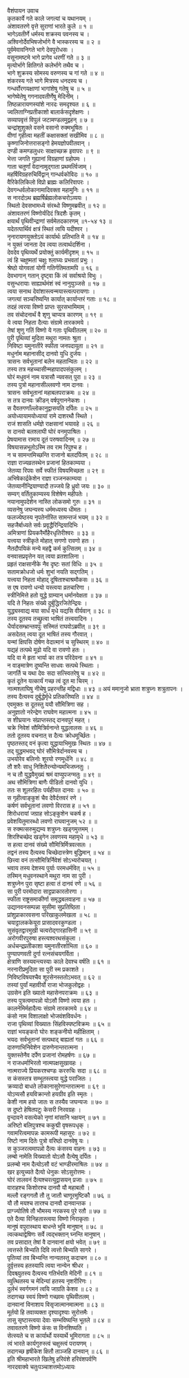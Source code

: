वैशंपायन उवाच  
कृतकार्ये गते काले जगत्यां च यथानयम् ।  
अंशावतरणे वृत्ते सुराणां भारते कुले ॥ १ ॥  
भागेऽवतीर्णे धर्मस्य शक्रस्य पवनस्य च ।  
अश्विनोर्देवभिषजोर्भागे वै भास्करस्य च ॥ २ ॥  
पूर्वमेवावनिगते भागे देवपुरोधसः ।  
वसूनामष्टमे भागे प्रागेव धरणीं गते ॥ ३ ॥  
मृत्योर्भागे क्षितिगते कलेर्भागे तथैव च ।  
भागे शुक्रस्य सोमस्य वरुणस्य च गां गते ॥ ४ ॥  
शंकरस्य गते भागे मित्रस्य धनदस्य च ।  
गन्धर्वोरगयक्षाणां भागांशेषु गतेषु च ॥ ५ ॥  
भागेष्वेतेषु गगनादवतीर्णेषु मेदिनीम् ।  
तिष्ठन्नारायणस्यांशे नारदः समदृश्यत ॥ ६ ॥  
ज्वलिताग्निप्रतीकाशो बालार्कसदृशेक्षणः ।  
सव्यापवृत्तं विपुलं जटामण्डलमुद्वहन् ॥ ७ ॥  
चन्द्रांशुशुक्ले वसने वसानो रुक्मभूषितः ।  
वीणां गृहीत्वा महतीं कक्षासक्तां सखीमिव ॥ ८ ॥  
कृष्णाजिनोत्तरासङ्‌गो हेमयज्ञोपवीतवान् ।  
दण्डी कमण्डलुधरः साक्षाच्छक्र इवापरः ॥ ९ ॥  
भेत्ता जगति गुह्यानां विग्रहाणां ग्रहोपमः ।  
गाता चतुर्णां वेदानामुद्‌गाता प्रथमर्त्विजाम् ।  
महर्षिविग्रहरुचिर्विद्वान् गान्धर्वकोविदः ॥ १० ॥  
वैरिकेलिकिलो विप्रो ब्राह्मः कलिरिवापरः ।  
देवगन्धर्वलोकानामादिवक्ता महामुनिः ॥ ११ ॥  
स नारदोऽथ ब्रह्मर्षिर्ब्रह्मलोकचरोऽव्ययः ।  
स्थितो देवसभामध्ये संरब्धो विष्णुमब्रवीत् ॥ १२ ॥  
अंशावतरणं विष्णोर्यदिदं त्रिदशैः कृतम् ।  
क्षयार्थं पृथिवीन्द्राणां सर्वमेतदकारणम् ॥१-५४ १३ ॥  
यदेतत्पार्थिवं क्षत्रं स्थितं त्वयि यदीश्वर ।  
नृनारायणयुक्तोऽयं कार्यार्थः प्रतिभाति मे ॥ १४ ॥  
न युक्तं जानता देव त्वया तत्वार्थदर्शिना ।  
देवदेव पृथिव्यर्थे प्रयोक्तुं कार्यमीदृशम् ॥ १५ ॥  
त्वं हि चक्षुष्मतां चक्षुः श्लाघ्यः प्रभवतां प्रभुः ।  
श्रेष्ठो योगवतां योगी गतिर्गतिमतामपि ॥ १६ ॥  
देवभागान् ‌गतान् दृष्ट्‍वा किं त्वं सर्वाश्रयो विभुः ।  
वसुन्धरायाः साह्यार्थमंशं स्वं नानुयुञ्जसे ॥ १७ ॥  
त्वया सनाथ देवांशास्त्वन्मयास्त्वत्परायणाः ।  
जगत्यां सञ्चरिष्यन्ति कार्यात् कार्यान्तरं गताः ॥ १८ ॥  
तदहं त्वरया विष्णो प्राप्तः सुरसभामिमाम् ।  
तव संचोदनार्थं वै शृणु चाप्यत्र कारणम् ॥ १९ ॥  
ये त्वया निहता दैत्याः संग्रामे तारकामये ।  
तेषां शृणु गतिं विष्णो ये गताः पृथिवीतलम् ॥ २० ॥  
पुरी पृथिव्यां मुदिता मथुरा नामतः श्रुता ।  
निविष्टा यमुनातीरे स्फीता जनपदायुता ॥ २१ ॥  
मधुर्नाम महानासीद् दानवो युधि दुर्जयः ।  
त्रासनः सर्वभूतानां बलेन महतान्वितः ॥ २२ ॥  
तस्य तत्र महच्चासीन्महापादपसंकुलम् ।  
घोरं मधुवनं नाम यत्रासौ न्यवसत् पुरा ॥ २३ ॥  
तस्य पुत्रो महानासील्लवणो नाम दानवः ।  
त्रासनः सर्वभूतानां महाबलपराक्रमः ॥ २४ ॥  
स तत्र दानवः क्रीडन् वर्षपूगाननेकशः ।  
स दैवतगणाँल्लोकानुद्वासयति दर्पितः ॥ २५ ॥  
अयोध्यायामयोध्यायां रामे दाशरथौ स्थिते ।  
राजं शासति धर्मज्ञे राक्षसानां भयावहे ॥ २६ ॥  
स दानवो बलश्लाघी घोरं वनमुपाश्रितः ।  
प्रेषयामास रामाय दूतं परुषवादिनम् ॥ २७ ॥  
विषयासन्नभूतोऽस्मि तव राम रिपुश्च ह ।  
न च सामन्तमिच्छन्ति राजानो बलदर्पितम् ॥ २८ ॥  
राज्ञा राज्यव्रतस्थेन प्रजानां हितकाम्यया ।  
जेतव्या रिपवः सर्वे स्फीतं विषयमिच्छता ॥ २९ ॥  
अभिषेकार्द्रकेशेन राज्ञा रञ्जनकाम्यया ।  
जेतव्यानीन्द्रियाण्यादौ तज्जये हि ध्रुवो जयः ॥ ३० ॥  
सम्यग् वर्तितुकाम्यस्य विशेषेण महीपतेः ।  
नयानामुपदेशेन नास्ति लोकसमो गुरुः ॥ ३१ ॥  
व्यसनेषु जघन्यस्य धर्ममध्यस्य धीमतः ।  
फलज्येष्ठस्य नृपतेर्नास्ति सामन्तजं भयम् ॥ ३२ ॥  
सहजैर्बाध्यते सर्वः प्रवृद्धैरिन्द्रियादिभिः ।  
अमित्राणां प्रियकरैर्मोहैरधृतिरीश्वरः ॥ ३३ ॥  
यत्त्वया स्त्रीकृते मोहात् सगणो रावणो हतः ।  
नैतदौपयिकं मन्ये महद्वै कर्म कुत्सितम् ॥ ३४ ॥  
वनवासप्रवृत्तेन यत् त्वया व्रतशालिना ।  
प्रहृतं राक्षसानीके नैव दृष्टः सतां विधिः ॥ ३५ ॥  
सतामक्रोधजो धर्मः शुभां नयति सद्‌गतिम् ।  
यत्त्वया निहता मोहाद् दूषिताश्चाश्रमौकसः ॥ ३६ ॥  
स एष रावणो धन्यो यस्त्वया व्रतचारिणा ।  
स्त्रीनिमित्ते हतो युद्धे ग्राम्यान् धर्मानवेक्षता ॥ ३७ ॥  
यदि ते निहतः संख्ये दुर्बुद्धिरजितेन्द्रियः ।  
युद्ध्यस्वाद्य मया सार्धं मृधे यद्यसि वीर्यवान् ॥ ३८ ॥  
तस्य दूतस्य तच्छ्रुत्वा भाषितं तत्त्ववादिनः ।  
धैर्यादसम्भ्रान्तवपुः सस्मितं राघवोऽब्रवीत् ॥ ३९ ॥  
असदेतत् त्वया दूत भाषितं तस्य गौरवात् ।  
यन्मां क्षिपसि दोषेण वेदात्मानं च सुस्थिरम् ॥ ४० ॥  
यद्यहं तत्पथे मूढो यदि वा रावणो हतः ।  
यदि वा मे हृता भार्या का तत्र परिदेवना ॥ ४१ ॥  
न वाङ्‌मात्रेण दुष्यन्ति साधवः सत्पथे स्थिताः ।  
जागर्ति च यथा देवः सदा सत्स्वितरेषु च ॥ ४२ ॥  
कृतं दूतेन यत्कार्यं गच्छ त्वं दूत मा चिरम् ।  
नात्मश्लाघिषु नीचेषु प्रहरन्तीह मद्विधाः ॥ ४३ ॥
अयं ममानुजो भ्राता शत्रुघ्नः शत्रुतापनः ।  
तस्य दैत्यस्य दुर्बुद्धेर्मृधे प्रतिकरिष्यति ॥ ४४ ॥  
एवमुक्तः स दूतस्तु ययौ सौमित्रिणा सह ।  
अनुज्ञातो नरेन्द्रेण राघवेण महात्मना ॥ ४५ ॥  
स शीघ्रयानः संप्राप्तस्तद् दानवपुरं महत् ।  
चक्रे निवेशं सौमित्रिर्वनान्ते युद्धलालसः ॥ ४६ ॥  
ततो दूतस्य वचनात् स दैत्यः क्रोधमूर्च्छितः ।  
पृष्ठतस्तद् वनं कृत्वा युद्धायाभिमुखः स्थितः ॥ ४७ ॥  
तद् युद्धमभवद् घोरं सौमित्रेर्दानवस्य च ।  
उभयोरेव बलिनोः शूरयो रणमूर्धनि ॥ ४८ ॥  
तौ शरैः साधु निशितैरन्योन्यमभिजघ्नतुः ।  
न च तौ युद्धवैमुख्यं श्रमं वाप्युपजग्मतुः ॥ ४९ ॥  
अथ सौमित्रिणा बाणैः पीडितो दानवो युधि ।  
ततः स शूलरहितः पर्यहीयत दानवः ॥ ५० ॥  
स गृहीत्वाङ्‌कुशं चैव देवैर्दत्तवरं रणे ।  
कर्षणं सर्वभूतानां लवणो विररास ह ॥ ५१ ॥  
शिरोधरायां जग्राह सोऽङ्‌कुशेन चकर्ष ह ।  
प्रवेशयितुमारब्धो लवणो राघवानुजम् ५२ ॥ ॥  
स रुक्मत्सरुमुद्यम्य शत्रुघ्नः खड्गमुत्तमम् ।  
शिरश्चिच्छेद खड्गेन लवणस्य महामृधे ॥ ५३ ॥  
स हत्वा दानवं संख्ये सौमित्रिर्मित्रवत्सलः ।  
तद्वनं तस्य दैत्यस्य चिच्छेदास्त्रेण बुद्धिमान् ॥ ५४ ॥  
छित्त्वा वनं तत्सौमित्रिर्निवेशं सोऽभ्यरोचयत् ।  
भवाय तस्य देशस्य पुर्याः परमधर्मवित् ॥ ५५ ॥  
तस्मिन् मधुवनस्थाने मथुरा नाम सा पुरी ।  
शत्रुघ्नेन पुरा सृष्टा हत्वा तं दानवं रणे ॥ ५६ ॥  
सा पुरी परमोदारा साट्टप्राकारतोरणा ।  
स्फीता राष्ट्रसमाकीर्णा समृद्धबलवाहना ॥ ५७ ॥  
उद्यानवनसम्पन्ना सुसीमा सुप्रतिष्ठिता ।  
प्रांशुप्राकारवसना परिखाकुलमेखला ॥ ५८ ॥  
चयाट्टालककेयूरा प्रासादवरकुण्डला ।  
सुसंवृतद्वारमुखी चत्वरोद्‌गारहासिनी ॥ ५९ ॥  
अरोगवीरपुरुषा हस्त्यश्वरथसंकुला ।  
अर्धचन्द्रप्रतीकाशा यमुनातीरशोभिता ॥ ६० ॥  
पुण्यापणवती दुर्गा रत्नसंचयगर्विता ।  
क्षेत्राणि सस्यवन्त्यस्याः काले देवश्च वर्षति ॥ ६१ ॥  
नरनारीप्रमुदिता सा पुरी स्म प्रकाशते ।  
निविष्टविषयश्चैव शूरसेनस्ततोऽभवत् ॥ ६२ ॥  
तस्यां पुर्यां महावीर्यो राजा भोजकुलोद्वहः ।  
उग्रसेन इति ख्यातो महासेनपराक्रमः ॥ ६३ ॥  
तस्य पुत्रत्वमापन्नो योऽसौ विष्णो त्वया हतः ।  
कालनेमिर्महादैत्यः संग्रामे तारकामये ॥ ६४ ॥  
कंसो नाम विशालाक्षो भोजवंशविवर्धनः ।  
राजा पृथिव्यां विख्यातः सिंहविस्पष्टविक्रमः ॥ ६५ ॥  
राज्ञां भयङ्‌करो घोरः शङ्‌कनीयो महीक्षिताम् ।  
भयदः सर्वभूतानां सत्पथाद् बाह्यतां गतः ॥ ६६ ॥  
दारुणाभिनिवेशेन दारुणेनान्तरात्मना ।  
युक्तस्तेनैव दर्पेण प्रजानां रोमहर्षणः ॥ ६७ ॥  
न राजधर्माभिरतो नात्मपक्षसुखावहः ।  
नात्मराज्ये प्रियकरश्चण्डः कररुचिः सदा ॥ ६८ ॥  
स कंसस्तत्र सम्भूतस्त्वया युद्धे पराजितः ।  
क्रव्यादो बाधते लोकानासुरेणान्तरात्मना ॥ ६९ ॥  
योऽप्यसौ हयविक्रान्तो हयग्रीव इति स्मृतः ।  
केशी नाम हयो जातः स तस्यैव जघन्यजः ॥ ७० ॥  
स दुष्टो हेषितपटुः केसरी निरवग्रहः ।  
वृन्दावने वसत्येको नृणां मांसानि भक्षयन् ॥ ७१ ॥  
अरिष्टो बलिपुत्रश्च ककुद्मी वृषरूपधृक् ।  
गवामरित्वमापन्नः कामरूपी महासुरः ॥ ७२ ॥  
रिष्टो नाम दितेः पुत्रो वरिष्ठो दानवेषु यः ।  
स कुञ्जरत्वमापन्नो दैत्यः कंसस्य वाहनः ॥ ७३ ॥  
लम्बो नामेति विख्यातो योऽसौ दैत्येषु दर्पितः ।  
प्रलम्बो नाम दैत्योऽसौ वटं भाण्डीरमाश्रितः ॥ ७४ ॥  
खर इत्युच्यते दैत्यो धेनुकः सोऽसुरोत्तमः ।  
घोरं तालवनं दैत्यश्चरत्युद्वासयन् प्रजाः ॥ ७५ ॥  
वाराहश्च किशोरश्च दानवौ यौ महाबलौ ।  
मल्लौ रङ्‌गगतौ तौ तु जातौ चाणूरमुष्टिकौ ॥ ७६ ॥  
यौ तौ मयश्च तारश्च दानवौ दानवान्तक ।  
प्राग्ज्योतिषे तौ भौमस्य नरकस्य पुरे रतौ ॥ ७७ ॥  
एते दैत्या विनिहतास्त्वया विष्णो निराकृताः ।  
मानुषं वपुरास्थाय बाधन्ते भुवि मानुषान् ॥ ७८ ॥  
त्वत्कथाद्वेषिणः सर्वे त्वद्‌भक्तान् घ्नन्ति मानुषान् ।  
तव प्रसादात् तेषां वै दानवानां क्षयो भवेत् ॥ ७९ ॥  
त्वत्तस्ते बिभ्यति दिवि त्वत्तो बिभ्यति सागरे ।  
पृतिव्यां तव बिभ्यन्ति नान्यतस्तु कदाचन ॥ ८० ॥  
दुर्वृत्तस्य हतस्यापि त्वया नान्येन श्रीधर ।  
दिवश्च्युतस्य दैत्यस्य गतिर्भवति मेदिनी ॥ ८१ ॥  
व्युत्थितस्य च मेदिन्यां हतस्य नृशरीरिणः ।  
दुर्लभं स्वर्गगमनं त्वयि जाग्रति केशव ॥ ८२ ॥  
तदागच्छ स्वयं विष्णो गच्छामः पृथिवीतलम् ।  
दानवानां विनाशाय विसृजात्मानमात्मना ॥ ८३ ॥  
मूर्तयो हि तवाव्यक्ता दृश्यादृश्याः सुरोत्तमैः ।  
तासु सृष्टास्त्वया देवाः सम्भविष्यन्ति भूतले ॥ ८४ ॥  
तवावतरणे विष्णो कंसः स विनशिष्यति ।  
सेत्स्यते च स कार्यार्थो यस्यार्थे भूमिरागता ॥ ८५ ॥  
त्वं भारते कार्यगुरुस्त्वं चक्षुस्त्वं परायणम् ।  
तदागच्छ हृषीकेश क्षितौ ताञ्जहि दानवान् ॥ ८६ ॥  
इति श्रीमहाभारते खिलेषु हरिवंशे हरिवंशपर्वणि  
नारदवाक्ये चतुःपञ्चाशत्तमोऽध्यायः
